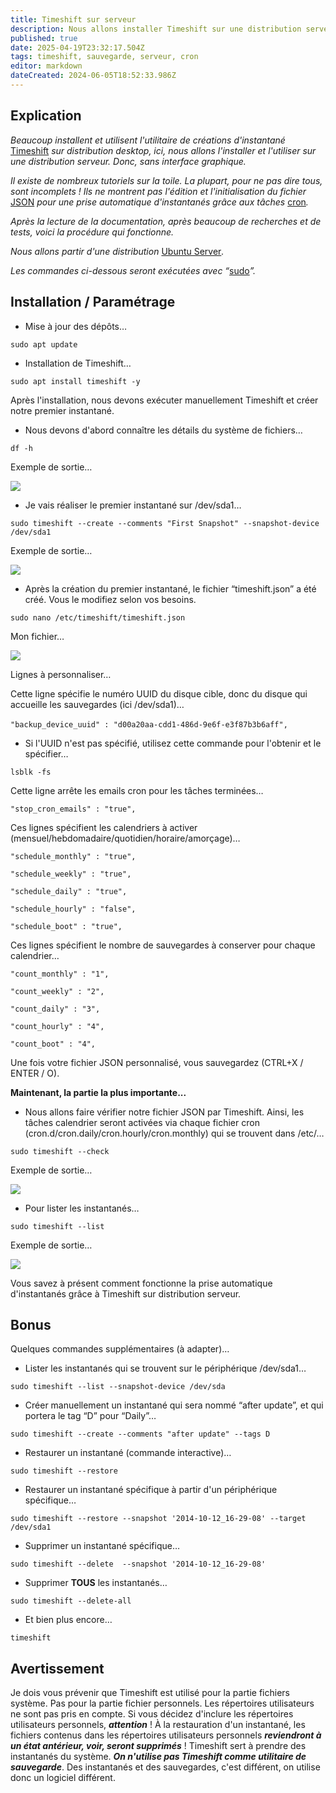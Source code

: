 ```yaml
---
title: Timeshift sur serveur
description: Nous allons installer Timeshift sur une distribution serveur pour ensuite créer des sauvegardes automatiques.
published: true
date: 2025-04-19T23:32:17.504Z
tags: timeshift, sauvegarde, serveur, cron
editor: markdown
dateCreated: 2024-06-05T18:52:33.986Z
---
```


## Explication

*Beaucoup installent et utilisent l'utilitaire de créations d'instantané* [Timeshift](https://github.com/linuxmint/timeshift) *sur distribution desktop, ici, nous allons l'installer et l'utiliser sur une distribution serveur. Donc, sans interface graphique.*

*Il existe de nombreux tutoriels sur la toile. La plupart, pour ne pas dire tous, sont incomplets ! Ils ne montrent pas l'édition et l'initialisation du fichier* [JSON](https://www.json.org/json-en.html) *pour une prise automatique d'instantanés grâce aux tâches* [cron](https://fr.wikipedia.org/wiki/Cron)*.*

*Après la lecture de la documentation, après beaucoup de recherches et de tests, voici la procédure qui fonctionne.*

*Nous allons partir d'une distribution* [Ubuntu Server](https://ubuntu.com/download/server)*.*

*Les commandes ci-dessous seront exécutées avec “*[sudo](https://fr.wikipedia.org/wiki/Sudo)*”.*

## Installation / Paramétrage

-   Mise à jour des dépôts…

```plaintext
sudo apt update
```

-   Installation de Timeshift…

```plaintext
sudo apt install timeshift -y
```

Après l'installation, nous devons exécuter manuellement Timeshift et créer notre premier instantané.

-   Nous devons d'abord connaître les détails du système de fichiers…

```plaintext
df -h
```

Exemple de sortie…

![](/timeshift-serveur/df-h.png)

-   Je vais réaliser le premier instantané sur /dev/sda1…

```plaintext
sudo timeshift --create --comments "First Snapshot" --snapshot-device /dev/sda1
```

Exemple de sortie…

![](/timeshift-serveur/timeshift-create.png)

-   Après la création du premier instantané, le fichier “timeshift.json” a été créé. Vous le modifiez selon vos besoins.

```plaintext
sudo nano /etc/timeshift/timeshift.json
```

Mon fichier…

![](/timeshift-serveur/timeshift.json.png)

Lignes à personnaliser…

Cette ligne spécifie le numéro UUID du disque cible, donc du disque qui accueille les sauvegardes (ici /dev/sda1)…

`"backup_device_uuid" : "d00a20aa-cdd1-486d-9e6f-e3f87b3b6aff",` 

-   Si l'UUID n'est pas spécifié, utilisez cette commande pour l'obtenir et le spécifier…

```plaintext
lsblk -fs
```

Cette ligne arrête les emails cron pour les tâches terminées…

`"stop_cron_emails" : "true",`

Ces lignes spécifient les calendriers à activer (mensuel/hebdomadaire/quotidien/horaire/amorçage)…

`"schedule_monthly" : "true",`

`"schedule_weekly" : "true",`

`"schedule_daily" : "true",`

`"schedule_hourly" : "false",`

`"schedule_boot" : "true",`

Ces lignes spécifient le nombre de sauvegardes à conserver pour chaque calendrier…

`"count_monthly" : "1",`

`"count_weekly" : "2",`

`"count_daily" : "3",`

`"count_hourly" : "4",`

`"count_boot" : "4",`

Une fois votre fichier JSON personnalisé, vous sauvegardez (CTRL+X / ENTER / O).

**Maintenant, la partie la plus importante...**

-   Nous allons faire vérifier notre fichier JSON par Timeshift. Ainsi, les tâches calendrier seront activées via chaque fichier cron (cron.d/cron.daily/cron.hourly/cron.monthly) qui se trouvent dans /etc/…

```plaintext
sudo timeshift --check
```

Exemple de sortie…

![](/timeshift-serveur/timeshift-check.png)

-   Pour lister les instantanés…

```plaintext
sudo timeshift --list
```

Exemple de sortie…

![](/timeshift-serveur/timeshift-list.png)

Vous savez à présent comment fonctionne la prise automatique d'instantanés grâce à Timeshift sur distribution serveur.

## Bonus

Quelques commandes supplémentaires (à adapter)…

-   Lister les instantanés qui se trouvent sur le périphérique /dev/sda1…

```plaintext
sudo timeshift --list --snapshot-device /dev/sda
```

-   Créer manuellement un instantané qui sera nommé “after update”, et qui portera le tag “D” pour “Daily”…

```plaintext
sudo timeshift --create --comments "after update" --tags D
```

-   Restaurer un instantané (commande interactive)…

```plaintext
sudo timeshift --restore
```

-   Restaurer un instantané spécifique à partir d'un périphérique spécifique…

```plaintext
sudo timeshift --restore --snapshot '2014-10-12_16-29-08' --target /dev/sda1
```

-   Supprimer un instantané spécifique…

```plaintext
sudo timeshift --delete  --snapshot '2014-10-12_16-29-08'
```

-   Supprimer **TOUS** les instantanés…

```plaintext
sudo timeshift --delete-all
```

-   Et bien plus encore…

```plaintext
timeshift
```

## Avertissement

Je dois vous prévenir que Timeshift est utilisé pour la partie fichiers système. Pas pour la partie fichier personnels. Les répertoires utilisateurs ne sont pas pris en compte. Si vous décidez d'inclure les répertoires utilisateurs personnels, **_attention_** ! À la restauration d'un instantané, les fichiers contenus dans les répertoires utilisateurs personnels **_reviendront à un état antérieur, voir, seront supprimés_** ! Timeshift sert à prendre des instantanés du système. **_On n'utilise pas Timeshift comme utilitaire de sauvegarde_**. Des instantanés et des sauvegardes, c'est différent, on utilise donc un logiciel différent.